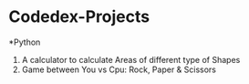 # Codedex-Projects
*Python
1. A calculator to calculate Areas of different type of Shapes 
2. Game between You vs Cpu: Rock, Paper & Scissors

